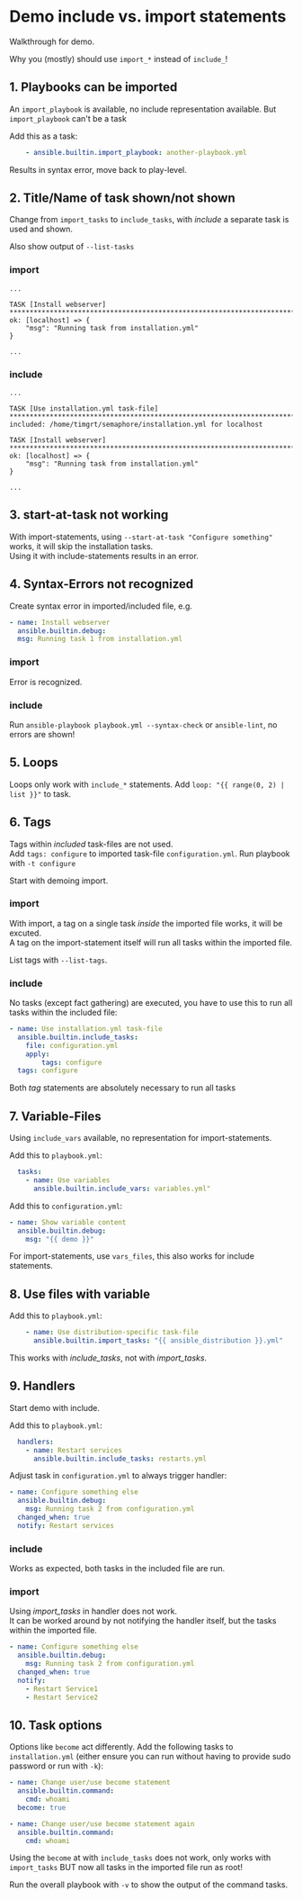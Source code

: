# Demo include vs. import statements

Walkthrough for demo.

Why you (mostly) should use `import_*` instead of `include_`!

## 1. Playbooks can be imported

An `import_playbook` is available, no include representation available. But `import_playbook` can't be a task

Add this as a task:

```yaml
    - ansible.builtin.import_playbook: another-playbook.yml
```

Results in syntax error, move back to play-level.

## 2. Title/Name of task shown/not shown

Change from `import_tasks` to `include_tasks`, with *include* a separate task is used and shown.

Also show output of `--list-tasks`

### import

```console
...

TASK [Install webserver] ***************************************************************************************
ok: [localhost] => {
    "msg": "Running task from installation.yml"
}

...
```

### include

```console
...

TASK [Use installation.yml task-file] **************************************************************************
included: /home/timgrt/semaphore/installation.yml for localhost

TASK [Install webserver] ***************************************************************************************
ok: [localhost] => {
    "msg": "Running task from installation.yml"
}

...
```

## 3. start-at-task not working

With import-statements, using `--start-at-task "Configure something"` works, it will skip the installation tasks.  
Using it with include-statements results in an error.

## 4. Syntax-Errors not recognized

Create syntax error in imported/included file, e.g.

```yaml
- name: Install webserver
  ansible.builtin.debug:
  msg: Running task 1 from installation.yml
```

### import

Error is recognized.

### include

Run `ansible-playbook playbook.yml --syntax-check` or `ansible-lint`, no errors are shown!

## 5. Loops

Loops only work with `include_*` statements. Add `loop: "{{ range(0, 2) | list }}"` to task.

## 6. Tags

Tags within *included* task-files are not used.  
Add `tags: configure` to imported task-file `configuration.yml`. Run playbook with `-t configure`

Start with demoing import.

### import

With import, a tag on a single task *inside* the imported file works, it will be excuted.  
A tag on the import-statement itself will run all tasks within the imported file.

List tags with `--list-tags`.

### include

No tasks (except fact gathering) are executed, you have to use this to run all tasks within the included file:

```yaml
- name: Use installation.yml task-file
  ansible.builtin.include_tasks:
    file: configuration.yml
    apply:
        tags: configure
  tags: configure
```

Both *tag* statements are absolutely necessary to run all tasks

## 7. Variable-Files

Using `include_vars` available, no representation for import-statements.

Add this to `playbook.yml`:

```yaml
  tasks:
    - name: Use variables
      ansible.builtin.include_vars: variables.yml"
```

Add this to `configuration.yml`:

```yaml
- name: Show variable content
  ansible.builtin.debug:
    msg: "{{ demo }}"
```

For import-statements, use `vars_files`, this also works for include statements.

## 8. Use files with variable

Add this to `playbook.yml`:

```yaml
    - name: Use distribution-specific task-file
      ansible.builtin.import_tasks: "{{ ansible_distribution }}.yml"
```

This works with *include_tasks*, not with *import_tasks*.

## 9. Handlers

Start demo with include.

Add this to `playbook.yml`:

```yaml
  handlers:
    - name: Restart services
      ansible.builtin.include_tasks: restarts.yml
```

Adjust task in `configuration.yml` to always trigger handler:

```yaml
- name: Configure something else
  ansible.builtin.debug:
    msg: Running task 2 from configuration.yml
  changed_when: true
  notify: Restart services
```

### include

Works as expected, both tasks in the included file are run.

### import

Using *import_tasks* in handler does not work.  
It can be worked around by not notifying the handler itself, but the tasks within the imported file.

```yaml
- name: Configure something else
  ansible.builtin.debug:
    msg: Running task 2 from configuration.yml
  changed_when: true
  notify:
    - Restart Service1
    - Restart Service2
```

## 10. Task options

Options like `become` act differently. Add the following tasks to `installation.yml` (either ensure you can run without having to provide sudo password or run with `-k`):

```yaml
- name: Change user/use become statement
  ansible.builtin.command:
    cmd: whoami
  become: true

- name: Change user/use become statement again
  ansible.builtin.command:
    cmd: whoami
```

Using the `become` at with `include_tasks` does not work, only works with `import_tasks` BUT now all tasks in the imported file run as root!

Run the overall playbook with `-v` to show the output of the command tasks.
